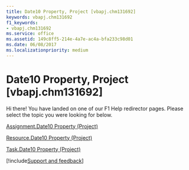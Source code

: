 ```yaml
---
title: Date10 Property, Project [vbapj.chm131692]
keywords: vbapj.chm131692
f1_keywords:
- vbapj.chm131692
ms.service: office
ms.assetid: 149c8ff5-214e-4a7e-ac4a-bfa233c98d01
ms.date: 06/08/2017
ms.localizationpriority: medium
---
```



# Date10 Property, Project [vbapj.chm131692]

Hi there! You have landed on one of our F1 Help redirector pages. Please select the topic you were looking for below.

[Assignment.Date10 Property (Project)](https://msdn.microsoft.com/library/795c71e1-5dfb-4044-3679-6db2bf2b30b5%28Office.15%29.aspx)

[Resource.Date10 Property (Project)](https://msdn.microsoft.com/library/ff110314-b315-79be-b473-36f0f36e1b41%28Office.15%29.aspx)

[Task.Date10 Property (Project)](https://msdn.microsoft.com/library/8f1c36dc-eb44-73a1-3c35-07b9638438c0%28Office.15%29.aspx)

[!include[Support and feedback](~/includes/feedback-boilerplate.md)]